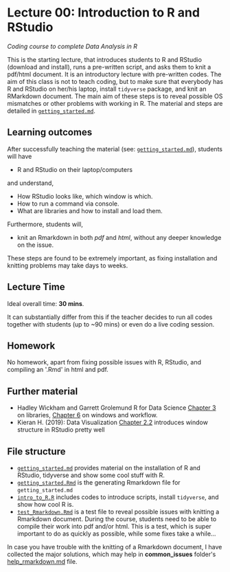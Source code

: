 # Lecture 00: Introduction to R and RStudio
*Coding course to complete Data Analysis in R*

This is the starting lecture, that introduces students to R and RStudio (download and install), runs a pre-written script, and asks them to knit a pdf/html document.
It is an introductory lecture with pre-written codes. The aim of this class is not to teach coding, but to make sure that everybody has R and RStudio on her/his laptop, install `tidyverse` package, and knit an RMarkdown document. The main aim of these steps is to reveal possible OS mismatches or other problems with working in R. 
The material and steps are detailed in [`getting_started.md`](https://github.com/gabors-data-analysis/da-coding-rstats/blob/main/lecture00-intro/getting_started.md).


## Learning outcomes
After successfully teaching the material (see: [`getting_started.md`](https://github.com/gabors-data-analysis/da-coding-rstats/blob/main/lecture00-intro/getting_started.md)), students will have

- R and RStudio on their laptop/computers

and understand,

- How RStudio looks like, which window is which.
- How to run a command via console.
- What are libraries and how to install and load them.

Furthermore, students will,

- knit an Rmarkdown in both *pdf* and *html*, without any deeper knowledge on the issue.

These steps are found to be extremely important, as fixing installation and knitting problems may take days to weeks.

## Lecture Time

Ideal overall time: **30 mins**.

It can substantially differ from this if the teacher decides to run all codes together with students (up to ~90 mins) or even do a live coding session.

## Homework

No homework, apart from fixing possible issues with R, RStudio, and compiling an '.Rmd' in html and pdf.

## Further material

  - Hadley Wickham and Garrett Grolemund R for Data Science [Chapter 3](https://r4ds.had.co.nz/data-visualisation.html) on libraries, [Chapter 6](https://r4ds.had.co.nz/workflow-scripts.html) on windows and workflow.
  - Kieran H. (2019): Data Visualization [Chapter 2.2](https://socviz.co/gettingstarted.html#use-r-with-rstudio) introduces window structure in RStudio pretty well


## File structure
  
  - [`getting_started.md`](https://github.com/gabors-data-analysis/da-coding-rstats/blob/main/lecture00-intro/getting_started.md) provides material on the installation of R and RStudio, tidyverse and show some cool stuff with R.
  - [`getting_started.Rmd`](https://github.com/gabors-data-analysis/da-coding-rstats/blob/main/lecture00-intro/getting_started.Rmd) is the generating Rmarkdown file for `getting_started.md`
  - [`intro_to_R.R`](https://github.com/gabors-data-analysis/da-coding-rstats/blob/main/lecture01-intro/intro_to_R.R) includes codes to introduce scripts, install `tidyverse`, and show how cool R is.
  - [`test_Rmarkdown.Rmd`](https://github.com/gabors-data-analysis/da-coding-rstats/blob/main/lecture01-intro/test_Rmarkdown.Rmd) is a test file to reveal possible issues with knitting a Rmarkdown document. During the course, students need to be able to compile their work into pdf and/or html. This is a test, which is super important to do as quickly as possible, while some fixes take a while...

In case you have trouble with the knitting of a Rmarkdown document, I have collected the major solutions, which may help in **common_issues** folder's [help_rmarkdown.md](https://github.com/gabors-data-analysis/da-coding-rstats/blob/main/common_issues/help_rmarkdown.md) file.
